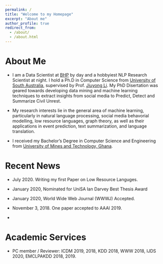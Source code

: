 ```yaml
---
permalink: /
title: "Welcome to my Homepage"
excerpt: "About me"
author_profile: true
redirect_from: 
  - /about/
  - /about.html
---
```






# About Me
* I am a Data Scientist at [BHP](https://www.bhp.com/) by day and a hobbyiest NLP Research Scientist at night. I hold a Ph.D in Computer Science from [University of South Australia](https://www.unisa.edu.au/), supervised by Prof. [Jiuyong Li](https://people.unisa.edu.au/Jiuyong.Li). My PhD Disertation was geared towards developing data mining and machine learning techniques to extract insights from social media  to Predict, Detect and Summarize Civil Unrest.
<!-- [[Curriculum Vitae](http://lantaoyu.com/files/lantaoyu_cv.pdf)] [[Google Scholar](https://scholar.google.com/citations?user=Ixg9n-EAAAAJ&hl=en)] -->

* My research interests lie in the general area of  machine learning, particularly in natural language processing, social media behavorial modelling, low resource languages, graph theory, as well as their applications in event prediction, text summarization, and language translation. 

* I received my Bachelor’s Degree in  Computer Science and Engineering from [University of Mines and Technology, Ghana](http://umat.edu.gh/). 

# Recent News
* July 2020. Writing my first  Paper on Low Resource Languges.

* January 2020, Nominated for UniSA Ian Darvey Best Thesis Award

* January 2020, World Wide Web Journal (WWWJ) Accepted.

* November 3, 2018. One paper accepted to AAAI 2019.

*
<!-- * August 9, 2017. I won the [Best Paper Award Honorable Mention](https://lantaoyu.github.io/files/sigir17-award.jpg) at [SIGIR 2017](http://sigir.org/sigir2017/program/awards/).
* August 6 - August 12, 2017. I attended the 40th International ACM SIGIR Conference on Research and Development in Information Retrieval held in Tokyo, Japan.
* July 26, 2017. I gave an [online talk](https://zhuanlan.zhihu.com/p/28151434) on ["Generative Adversarial Networks for Discrete Data"](http://lantaoyu.com/files/2017-07-26-gan-for-discrete-data.pdf) at [PaperWeekly](https://zhuanlan.zhihu.com/paperweekly).
* May 19, 2017. A paper titled "A Dynamic Attention Deep Model for Article Recommendation by Learning Human Editors’ Demonstration" was accepted to [KDD 2017](http://www.kdd.org/kdd2017/).
* April 19, 2017. I gave a [talk](http://lantaoyu.com/files/2017-04-19-gans-for-ir.pdf) on applying adversarial training techniques for information retrieval at Apex Lab, Shanghai Jiao Tong University.
* April 11, 2017. A paper titled "IRGAN: A Minimax Game for Unifying Generative and Discriminative Information Retrieval Models" was accepted to [SIGIR 2017](http://sigir.org/sigir2017/).
* February 4 - February 9, 2017. I attended the Thirty-First AAAI Conference on Artificial Intelligence held in San Francisco, California, US and gave a [talk](http://lantaoyu.com/files/2017-02-07-aaai-seqgan.pdf) on applying adversarial training for generating sequential data.
* November 11, 2016. A paper titled "SeqGAN: Sequence Generative Adversarial Nets with Policy Gradient" was accepted to [AAAI 2017](http://www.aaai.org/Conferences/AAAI/aaai17.php). -->

# Academic Services
* PC member / Reviewer: ICDM 2019, 2018, KDD 2018, WWW 2018, IJDS 2020, EMCLPAKDD 2018, 2019.

<!-- 
I grew up in Accra, Ghana, in a family of easy going ambitous folks. My love for research in Computer Science brought me to Australia in my early twenties to study a PhD in Data Mining and Machine Learning. After 3  exciting years of working on innovative NLP and ML research with the D2DCRC, I submitted my PhD Thesis with Distinction. Finishing my PhD brought me to a crossroad, where I was not too sure whether I wanted to in Industry or Academia. To have a feel of how working in the industry feels like, I move to the Brisbane to work as a Data Science Specialist with the largest mining company in world - BHP (yeap that happended, i feel blessed for that). 

To be Continued.....  -->